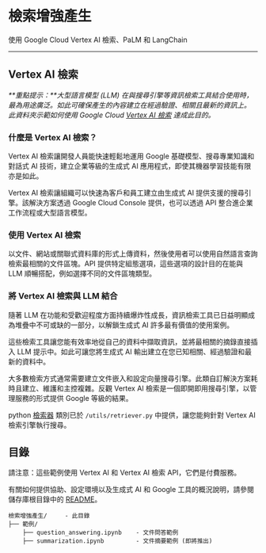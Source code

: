 ﻿# 檢索增強產生

使用 Google Cloud Vertex AI 檢索、PaLM 和 LangChain

---

## Vertex AI 檢索

_**重點提示：**大型語言模型 (LLM) 在與搜尋引擎等資訊檢索工具結合使用時，最為用途廣泛。如此可確保產生的內容建立在經過驗證、相關且最新的資訊上。_
_此資料夾示範如何使用 Google Cloud [Vertex AI 檢索](https://cloud.google.com/enterprise-search) 達成此目的。_

### 什麼是 Vertex AI 檢索？

Vertex AI 檢索讓開發人員能快速輕鬆地運用 Google 基礎模型、搜尋專業知識和對話式 AI 技術，建立企業等級的生成式 AI 應用程式，即使其機器學習技能有限亦是如此。

Vertex AI 檢索讓組織可以快速為客戶和員工建立由生成式 AI 提供支援的搜尋引擎。該解決方案透過 Google Cloud Console 提供，也可以透過 API 整合進企業工作流程或大型語言模型。

### 使用 Vertex AI 檢索

以文件、網站或關聯式資料庫的形式上傳資料，然後使用者可以使用自然語言查詢檢索最相關的文件區塊。API 提供特定組態選項，這些選項的設計目的在能與 LLM 順暢搭配，例如選擇不同的文件區塊類型。

### 將 Vertex AI 檢索與 LLM 結合

隨著 LLM 在功能和受歡迎程度方面持續爆炸性成長，資訊檢索工具已日益明顯成為堆疊中不可或缺的一部分，以解鎖生成式 AI 許多最有價值的使用案例。

這些檢索工具讓您能有效率地從自己的資料中擷取資訊，並將最相關的摘錄直接插入 LLM 提示中。如此可讓您將生成式 AI 輸出建立在您已知相關、經過驗證和最新的資料中。

大多數檢索方式通常需要建立文件嵌入和設定向量搜尋引擎。此類自訂解決方案耗時且建立、維護和主控複雜。反觀 Vertex AI 檢索是一個即開即用搜尋引擎，以管理服務的形式提供 Google 等級的結果。

python [檢索器](https://python.langchain.com/docs/modules/data_connection/retrievers.html) 類別已於 `/utils/retriever.py` 中提供，讓您能夠針對 Vertex AI 檢索引擎執行搜尋。

## 目錄

請注意：這些範例使用 Vertex AI 和 Vertex AI 檢索 API，它們是付費服務。

有關如何提供協助、設定環境以及生成式 AI 和 Google 工具的概況說明，請參閱儲存庫根目錄中的 [README](../README.md)。

```text
檢索增強產生/     - 此目錄
├── 範例/
    ├── question_answering.ipynb    - 文件問答範例
    ├── summarization.ipynb         - 文件摘要範例 (即將推出) 
```



